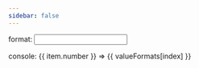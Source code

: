 ```yaml
---
sidebar: false
---
```


<div class="example-container">
    <div class="example-group" v-for="(item, index) in formats" :key="index">
        <p>format: <input  v-model="item.format"/></p>
        <p>console: {{ item.number }} => {{ valueFormats[index] }}</p>
    </div>
</div>

<script lang="ts" setup>
import numable from "../../../../dist";

import { ref,computed } from "vue";

const num = 123456789.123;
const percent = 0.123;

// ########

const formats = ref([
  {
    number: num,
    format: "#,###",
  },
  {
    number: num,
    format: "#,####.000000"
  },
  {
    number: num,
    format: "$#,###",
  },
  {
    number: num,
    format: "￥#,###",
  },
  {
    number: num,
    format: "#,###元",
  },
  {
    number: percent,
    format: "#%"
  },
  {
    number: percent,
    format: "#.##%"
  },
  {
    number: percent,
    format: "#.00%"
  },
  {
    number: num,
    format: "AAA#,###BBB",
  },
]);

const valueFormats = computed(()=>{
  return  formats.value.map((item) => {
    return numable(item.number).format(item.format)
  });
});
</script>

<style scoped lang='scss'>
.example-container {
  .example-group {
    & + .example-group {
      margin-top:10px;
      border-top:1px solid #ddd;
    }
  }
}
</style>
